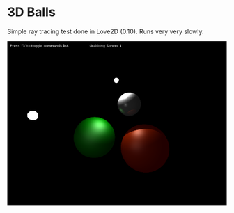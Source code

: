 # 3D Balls

Simple ray tracing test done in Love2D (0.10). Runs very very slowly.

![Example image](example.png)
